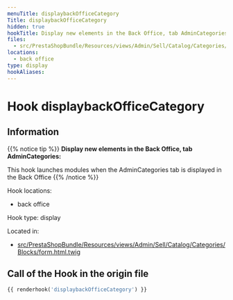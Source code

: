 ```yaml
---
menuTitle: displaybackOfficeCategory
Title: displaybackOfficeCategory
hidden: true
hookTitle: Display new elements in the Back Office, tab AdminCategories
files:
  - src/PrestaShopBundle/Resources/views/Admin/Sell/Catalog/Categories/Blocks/form.html.twig
locations:
  - back office
type: display
hookAliases:
---
```


# Hook displaybackOfficeCategory

## Information

{{% notice tip %}}
**Display new elements in the Back Office, tab AdminCategories:** 

This hook launches modules when the AdminCategories tab is displayed in the Back Office
{{% /notice %}}

Hook locations: 
  - back office

Hook type: display

Located in: 
  - [src/PrestaShopBundle/Resources/views/Admin/Sell/Catalog/Categories/Blocks/form.html.twig](https://github.com/PrestaShop/PrestaShop/blob/8.0.x/src/PrestaShopBundle/Resources/views/Admin/Sell/Catalog/Categories/Blocks/form.html.twig)

## Call of the Hook in the origin file

```php
{{ renderhook('displaybackOfficeCategory') }}
```
